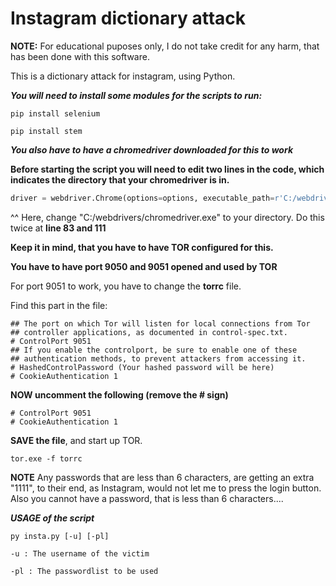 # Instagram dictionary attack

**NOTE:** For educational puposes only, I do not take credit for any harm, that has been done with this software.

This is a dictionary attack for instagram, using Python.


***You will need to install some modules for the scripts to run:***

 ```pip install selenium ```
 
 ```pip install stem  ```
 
 
 ***You also have to have a chromedriver downloaded for this to work***
 
 
 **Before starting the script you will need to edit two lines in the code, which indicates the directory that your chromedriver is in.**
 
 
 ```python 
 driver = webdriver.Chrome(options=options, executable_path=r'C:/webdrivers/chromedriver.exe')
 ```
 
 ^^ Here, change "C:/webdrivers/chromedriver.exe"  to your directory.  Do this twice at **line 83 and 111**
 
 
 
 **Keep it in mind, that you have to have TOR configured for this.**
 
 **You have to have port 9050 and 9051 opened and used by TOR**
 
 
 For port 9051 to work, you have to change the **torrc** file.
 
 Find this part in the file:
 ```
 ## The port on which Tor will listen for local connections from Tor
## controller applications, as documented in control-spec.txt.
# ControlPort 9051
## If you enable the controlport, be sure to enable one of these
## authentication methods, to prevent attackers from accessing it.
# HashedControlPassword (Your hashed password will be here)
# CookieAuthentication 1
 ```
 
 **NOW uncomment the following (remove the # sign)**
 
 ```
 # ControlPort 9051
# CookieAuthentication 1
 ```
 
 **SAVE the file**, and start up TOR.
 
 ```tor.exe -f torrc```
 
 **NOTE**  Any passwords that are less than 6 characters, are getting an extra "1111", to their end, as Instagram, would not let me to press the login button. Also you cannot have a password, that is less than 6 characters....
 
 ***USAGE of the script***
 
 ```py insta.py [-u] [-pl]```

```-u : The username of the victim```
  
```-pl : The passwordlist to be used```

